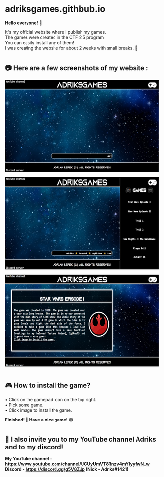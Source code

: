 # adriksgames.githbub.io
<b>Hello everyone! 👋</b>

It's my official website where I publish my games.<br>
The games were created in the CTF 2.5 program <br>
You can easily install any of them!<br>
I was creating the website for about 2 weeks with small breaks. 🤖<br>

<pre></pre>

## 📷 Here are a few screenshots of my website :

<img src="img/photo1.PNG" width="500" height="300"><br>

<img src="img/photo2.PNG" width="500" height="300"><br>

<img src="img/photo3.PNG" width="500" height="300"><br>

<pre></pre>

## 🎮 How to install the game?

• Click on the gamepad icon on the top right.<br>
• Pick some game.<br>
• Click image to install the game.<br>

<b>Finished! 🎉 Have a nice game! 😊</b><br>

<pre></pre>

## 👀 I also invite you to my YouTube channel Adriks and to my discord!
<b>My YouTube channel - https://www.youtube.com/channel/UCUyUmVT8Rnzv4mYIyyfwN_w </b><br>
<b>Discord - https://discord.gg/g5V8ZJp (Nick - Adriks#1421) </b><br>

<pre></pre>